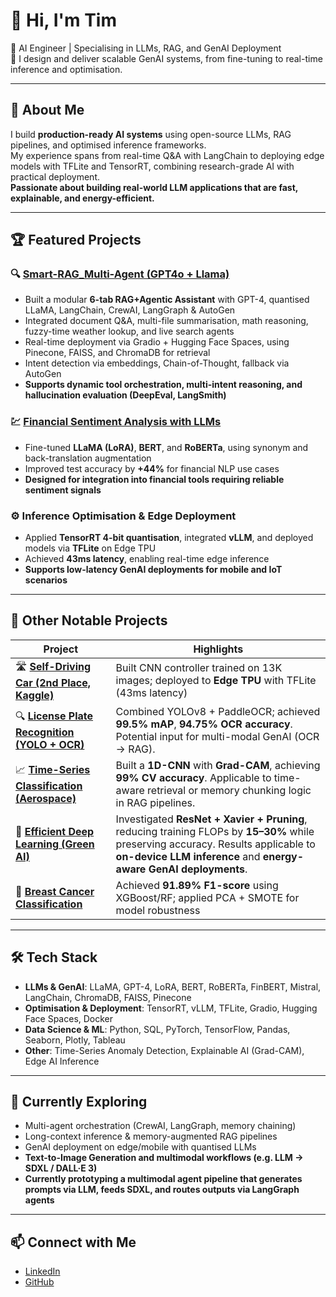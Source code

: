 # 👋 Hi, I'm Tim 

🚀 AI Engineer | Specialising in LLMs, RAG, and GenAI Deployment  
🎯 I design and deliver scalable GenAI systems, from fine-tuning to real-time inference and optimisation.

---

## 🔹 About Me

I build **production-ready AI systems** using open-source LLMs, RAG pipelines, and optimised inference frameworks.  
My experience spans from real-time Q&A with LangChain to deploying edge models with TFLite and TensorRT, combining research-grade AI with practical deployment.  
**Passionate about building real-world LLM applications that are fast, explainable, and energy-efficient.**

---

## 🏆 Featured Projects

### 🔍 [Smart-RAG_Multi-Agent (GPT4o + Llama)](https://github.com/tim3959951/RAG-Llama-GPT)
- Built a modular **6-tab RAG+Agentic Assistant** with GPT-4, quantised LLaMA, LangChain, CrewAI, LangGraph & AutoGen  
- Integrated document Q&A, multi-file summarisation, math reasoning, fuzzy-time weather lookup, and live search agents  
- Real-time deployment via Gradio + Hugging Face Spaces, using Pinecone, FAISS, and ChromaDB for retrieval
- Intent detection via embeddings, Chain-of-Thought, fallback via AutoGen   
- **Supports dynamic tool orchestration, multi-intent reasoning, and hallucination evaluation (DeepEval, LangSmith)**  

### 💹 [Financial Sentiment Analysis with LLMs](https://github.com/tim3959951/LLMs-Financial-Sentiment-Analysis)
- Fine-tuned **LLaMA (LoRA)**, **BERT**, and **RoBERTa**, using synonym and back-translation augmentation  
- Improved test accuracy by **+44%** for financial NLP use cases  
- **Designed for integration into financial tools requiring reliable sentiment signals**

### ⚙️ Inference Optimisation & Edge Deployment
- Applied **TensorRT 4-bit quantisation**, integrated **vLLM**, and deployed models via **TFLite** on Edge TPU  
- Achieved **43ms latency**, enabling real-time edge inference  
- **Supports low-latency GenAI deployments for mobile and IoT scenarios**

---

## 🔹 Other Notable Projects

| Project | Highlights |
|--------|-------------|
| 🛣️ **[Self-Driving Car (2nd Place, Kaggle)](https://github.com/tim3959951/self-driving-car-ai)** | Built CNN controller trained on 13K images; deployed to **Edge TPU** with TFLite (43ms latency) |
| 🔍 **[License Plate Recognition (YOLO + OCR)](https://github.com/tim3959951/self-driving-car-ai)** | Combined YOLOv8 + PaddleOCR; achieved **99.5% mAP**, **94.75% OCR accuracy**. Potential input for multi-modal GenAI (OCR → RAG). |
| 📈 **[Time-Series Classification (Aerospace)](https://github.com/tim3959951/time-series-ai)** | Built a **1D-CNN** with **Grad-CAM**, achieving **99% CV accuracy**. Applicable to time-aware retrieval or memory chunking logic in RAG pipelines. |
| 🔋 **[Efficient Deep Learning (Green AI)](https://github.com/tim3959951/efficient-deep-learning)** | Investigated **ResNet + Xavier + Pruning**, reducing training FLOPs by **15–30%** while preserving accuracy. Results applicable to **on-device LLM inference** and **energy-aware GenAI deployments**. |
| 🧪 **[Breast Cancer Classification](https://github.com/tim3959951/breast-cancer-classification)** | Achieved **91.89% F1-score** using XGBoost/RF; applied PCA + SMOTE for model robustness |

---

## 🛠 Tech Stack

- **LLMs & GenAI**: LLaMA, GPT-4, LoRA, BERT, RoBERTa, FinBERT, Mistral, LangChain, ChromaDB, FAISS, Pinecone  
- **Optimisation & Deployment**: TensorRT, vLLM, TFLite, Gradio, Hugging Face Spaces, Docker  
- **Data Science & ML**: Python, SQL, PyTorch, TensorFlow, Pandas, Seaborn, Plotly, Tableau  
- **Other**: Time-Series Anomaly Detection, Explainable AI (Grad-CAM), Edge AI Inference

---

## 🔬 Currently Exploring

- Multi-agent orchestration (CrewAI, LangGraph, memory chaining)  
- Long-context inference & memory-augmented RAG pipelines  
- GenAI deployment on edge/mobile with quantised LLMs  
- **Text-to-Image Generation and multimodal workflows (e.g. LLM → SDXL / DALL·E 3)**  
- **Currently prototyping a multimodal agent pipeline that generates prompts via LLM, feeds SDXL, and routes outputs via LangGraph agents**

---

## 📫 Connect with Me

- [LinkedIn](https://www.linkedin.com/in/tim-cch)  
- [GitHub](https://github.com/tim3959951)
